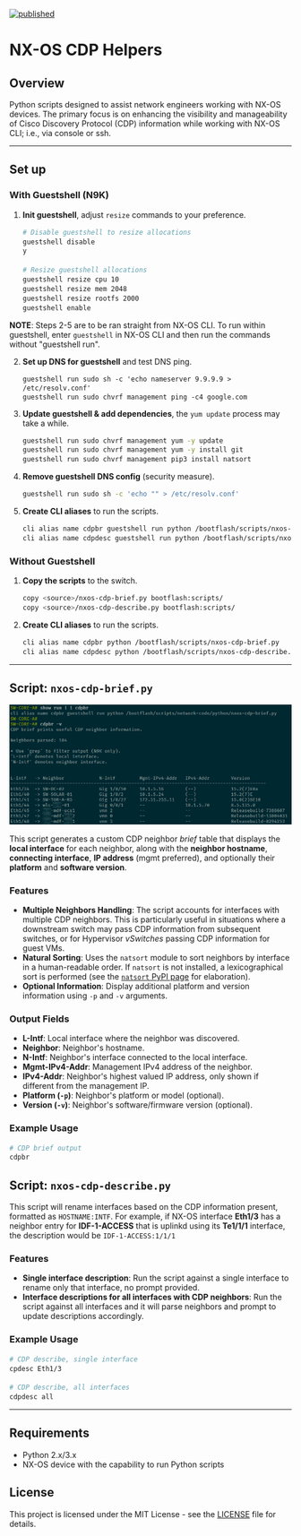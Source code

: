 [![published](https://static.production.devnetcloud.com/codeexchange/assets/images/devnet-published.svg)](https://developer.cisco.com/codeexchange/github/repo/derek-shnosh/nxos-cdp-helpers)

# NX-OS CDP Helpers

## Overview

Python scripts designed to assist network engineers working with NX-OS devices. The primary focus is on enhancing the visibility and manageability of Cisco Discovery Protocol (CDP) information while working with NX-OS CLI; i.e., via console or ssh.

***

## Set up

### With Guestshell (N9K)

1. **Init guestshell**, adjust `resize` commands to your preference.
   ```bash
   # Disable guestshell to resize allocations
   guestshell disable
   y

   # Resize guestshell allocations
   guestshell resize cpu 10
   guestshell resize mem 2048
   guestshell resize rootfs 2000
   guestshell enable
   ```

**NOTE**: Steps 2-5 are to be ran straight from NX-OS CLI. To run within guestshell, enter `guestshell` in NX-OS CLI and then run the commands without "guestshell run".

2. **Set up DNS for guestshell** and test DNS ping.
   ```
   guestshell run sudo sh -c 'echo nameserver 9.9.9.9 > /etc/resolv.conf'
   guestshell run sudo chvrf management ping -c4 google.com
   ```

3. **Update guestshell & add dependencies**, the `yum update` process may take a while.
   ```bash
   guestshell run sudo chvrf management yum -y update
   guestshell run sudo chvrf management yum -y install git
   guestshell run sudo chvrf management pip3 install natsort
   ```

4. **Remove guestshell DNS config** (security measure).
   ```bash
   guestshell run sudo sh -c 'echo "" > /etc/resolv.conf'
   ```

5. **Create CLI aliases** to run the scripts.
   ```bash
   cli alias name cdpbr guestshell run python /bootflash/scripts/nxos-cdp-helpers/nxos-cdp-brief.py
   cli alias name cdpdesc guestshell run python /bootflash/scripts/nxos-cdp-helpers/nxos-cdp-describe.py -i
   ```

### Without Guestshell

1. **Copy the scripts** to the switch.
   ```bash
   copy <source>/nxos-cdp-brief.py bootflash:scripts/
   copy <source>/nxos-cdp-describe.py bootflash:scripts/
   ```

2. **Create CLI aliases** to run the scripts.
   ```bash
   cli alias name cdpbr python /bootflash/scripts/nxos-cdp-brief.py
   cli alias name cdpdesc python /bootflash/scripts/nxos-cdp-describe.py -i
   ```

***

## Script: `nxos-cdp-brief.py`

<center>

![cdp-brief-screenshot](assets/nxos-cdp-brief.png)</center>

This script generates a custom CDP neighbor _brief_ table that displays the **local interface** for each neighbor, along with the **neighbor hostname**, **connecting interface**, **IP address** (mgmt preferred), and optionally their **platform** and **software version**.

### Features
- **Multiple Neighbors Handling**: The script accounts for interfaces with multiple CDP neighbors. This is particularly useful in situations where a downstream switch may pass CDP information from subsequent switches, or for Hypervisor _vSwitches_ passing CDP information for guest VMs.
- **Natural Sorting**: Uses the `natsort` module to sort neighbors by interface in a human-readable order. If `natsort` is not installed, a lexicographical sort is performed (see the [`natsort` PyPI page](https://pypi.org/project/natsort/) for elaboration).
- **Optional Information**: Display additional platform and version information using `-p` and `-v` arguments.

### Output Fields
- **L-Intf**: Local interface where the neighbor was discovered.
- **Neighbor**: Neighbor's hostname.
- **N-Intf**: Neighbor's interface connected to the local interface.
- **Mgmt-IPv4-Addr**: Management IPv4 address of the neighbor.
- **IPv4-Addr**: Neighbor's highest valued IP address, only shown if different from the management IP.
- **Platform (`-p`)**: Neighbor's platform or model (optional).
- **Version (`-v`)**: Neighbor's software/firmware version (optional).

### Example Usage

```bash
# CDP brief output
cdpbr
```

## Script: `nxos-cdp-describe.py`

This script will rename interfaces based on the CDP information present, formatted as `HOSTNAME:INTF`. For example, if NX-OS interface **Eth1/3** has a neighbor entry for **IDF-1-ACCESS** that is uplinkd using its **Te1/1/1** interface, the description would be `IDF-1-ACCESS:1/1/1`

### Features
- **Single interface description**: Run the script against a single interface to rename only that interface, no prompt provided.
- **Interface descriptions for all interfaces with CDP neighbors**: Run the script against all interfaces and it will parse neighbors and prompt to update descriptions accordingly.

### Example Usage

```bash
# CDP describe, single interface
cpdesc Eth1/3

# CDP describe, all interfaces
cdpdesc all
```

---

## Requirements

- Python 2.x/3.x
- NX-OS device with the capability to run Python scripts

## License

This project is licensed under the MIT License - see the [LICENSE](LICENSE) file for details.
